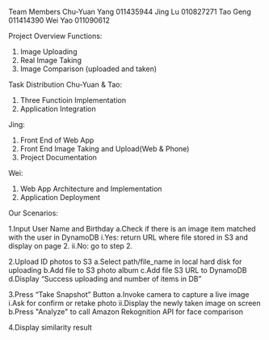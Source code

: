 Team Members
Chu-Yuan Yang 011435944
Jing Lu 010827271
Tao Geng 011414390
Wei Yao 011090612

Project Overview
Functions:
1. Image Uploading
2. Real Image Taking
3. Image Comparison (uploaded and taken)

Task Distribution
Chu-Yuan & Tao: 
1. Three Functioin Implementation
2. Application Integration

Jing:
1. Front End of Web App
2. Front End Image Taking and Upload(Web & Phone)
3. Project Documentation

Wei:
1. Web App Architecture and Implementation 
2. Application Deployment 


Our Scenarios:

1.Input User Name and Birthday
a.Check if there is an image item matched with the user in DynamoDB
i.Yes: return URL where file stored in S3 and display on page 2.
ii.No: go to step 2.


2.Upload ID photos to S3
a.Select path/file_name in local hard disk for uploading
b.Add file to S3 photo album
c.Add file S3 URL to DynamoDB
d.Display “Success uploading and number of items in DB”


3.Press “Take Snapshot” Button
a.Invoke camera to capture a live image
i.Ask for confirm or retake photo
ii.Display the newly taken image on screen
b.Press "Analyze" to call Amazon Rekognition API for face comparison

4.Display similarity result
